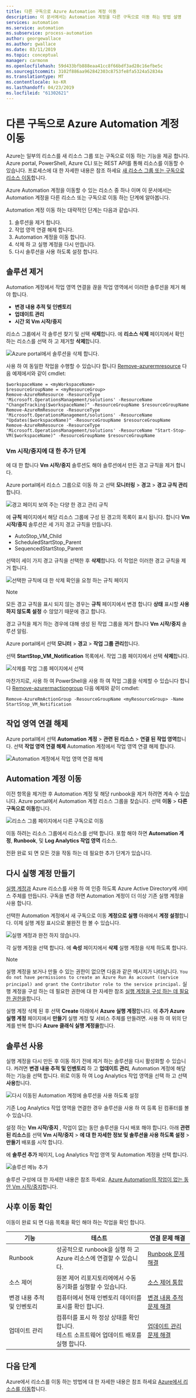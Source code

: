 ```yaml
---
title: 다른 구독으로 Azure Automation 계정 이동
description: 이 문서에서는 Automation 계정을 다른 구독으로 이동 하는 방법 설명
services: automation
ms.service: automation
ms.subservice: process-automation
author: georgewallace
ms.author: gwallace
ms.date: 03/11/2019
ms.topic: conceptual
manager: carmonm
ms.openlocfilehash: 59d433bfb888eaa41cc8f66bdf3ad28c16efbe5c
ms.sourcegitcommit: 3102f886aa962842303c8753fe8fa5324a52834a
ms.translationtype: MT
ms.contentlocale: ko-KR
ms.lasthandoff: 04/23/2019
ms.locfileid: "61302621"
---
```

# <a name="move-your-azure-automation-account-to-another-subscription"></a>다른 구독으로 Azure Automation 계정 이동

Azure는 일부의 리소스를 새 리소스 그룹 또는 구독으로 이동 하는 기능을 제공 합니다. Azure portal, PowerShell, Azure CLI 또는 REST API를 통해 리소스를 이동할 수 있습니다. 프로세스에 대 한 자세한 내용은 참조 하세요 [새 리소스 그룹 또는 구독으로 리소스 이동](../../azure-resource-manager/resource-group-move-resources.md)합니다. 

Azure Automation 계정을 이동할 수 있는 리소스 중 하나 이며 이 문서에서는 Automation 계정을 다른 리소스 또는 구독으로 이동 하는 단계에 알아봅니다.

Automation 계정 이동 하는 대략적인 단계는 다음과 같습니다.

1. 솔루션을 제거 합니다.
2. 작업 영역 연결 해제 합니다.
3. Automation 계정을 이동 합니다.
4. 삭제 하 고 실행 계정을 다시 만듭니다.
5. 다시 솔루션을 사용 하도록 설정 합니다.

## <a name="remove-solutions"></a>솔루션 제거

Automation 계정에서 작업 영역 연결을 끊을 작업 영역에서 이러한 솔루션을 제거 해야 합니다.
- **변경 내용 추적 및 인벤토리**
- **업데이트 관리** 
- **시간 외 Vm 시작/중지** 

리소스 그룹에서 각 솔루션 찾기 및 선택 **삭제**합니다. 에 **리소스 삭제** 페이지에서 확인 하는 리소스를 선택 하 고 제거할 **삭제**합니다.

![Azure portal에서 솔루션을 삭제 합니다.](../media/move-account/delete-solutions.png)

사용 하 여 동일한 작업을 수행할 수 있습니다 합니다 [Remove-azurermresource](/powershell/module/azurerm.resources/remove-azurermresource) 다음 예제에서와 같이 cmdlet:

```azurepowershell-interactive
$workspaceName = <myWorkspaceName>
$resourceGroupName = <myResourceGroup>
Remove-AzureRmResource -ResourceType 'Microsoft.OperationsManagement/solutions' -ResourceName "ChangeTracking($workspaceName)" -ResourceGroupName $resourceGroupName
Remove-AzureRmResource -ResourceType 'Microsoft.OperationsManagement/solutions' -ResourceName "Updates($workspaceName)" -ResourceGroupName $resourceGroupName
Remove-AzureRmResource -ResourceType 'Microsoft.OperationsManagement/solutions' -ResourceName "Start-Stop-VM($workspaceName)" -ResourceGroupName $resourceGroupName
```

### <a name="additional-steps-for-startstop-vms"></a>Vm 시작/중지에 대 한 추가 단계

에 대 한 합니다 **Vm 시작/중지** 솔루션도 해야 솔루션에서 만든 경고 규칙을 제거 합니다.

Azure portal에서 리소스 그룹으로 이동 하 고 선택 **모니터링** > **경고** > **경고 규칙 관리**합니다.

![경고 페이지 보여 주는 다양 한 경고 관리 규칙](../media/move-account/alert-rules.png)

에 **규칙** 페이지에서 해당 리소스 그룹에 구성 된 경고의 목록이 표시 됩니다. 합니다 **Vm 시작/중지** 솔루션은 세 가지 경고 규칙을 만듭니다.

* AutoStop_VM_Child
* ScheduledStartStop_Parent
* SequencedStartStop_Parent

선택이 세이 가지 경고 규칙을 선택한 후 **삭제**합니다. 이 작업은 이러한 경고 규칙을 제거 합니다.

![선택한 규칙에 대 한 삭제 확인을 요청 하는 규칙 페이지](../media/move-account/delete-rules.png)

> [!NOTE]
> 모든 경고 규칙을 표시 되지 않는 경우는 **규칙** 페이지에서 변경 합니다 **상태** 표시할 **사용 하지 않도록 설정** 수 않았기 때문에 경고 합니다.

경고 규칙을 제거 하는 경우에 대해 생성 된 작업 그룹을 제거 합니다 **Vm 시작/중지** 솔루션 알림.

Azure portal에서 선택 **모니터** > **경고** > **작업 그룹 관리**합니다.

선택 **StartStop_VM_Notification** 목록에서. 작업 그룹 페이지에서 선택 **삭제**합니다.

![삭제를 작업 그룹 페이지에서 선택](../media/move-account/delete-action-group.png)

마찬가지로, 사용 하 여 PowerShell을 사용 하 여 작업 그룹을 삭제할 수 있습니다 합니다 [Remove-azurermactiongroup](/powershell/module/azurerm.insights/remove-azurermactiongroup) 다음 예제와 같이 cmdlet:

```azurepowershell-interactive
Remove-AzureRmActionGroup -ResourceGroupName <myResourceGroup> -Name StartStop_VM_Notification
```

## <a name="unlink-your-workspace"></a>작업 영역 연결 해제

Azure portal에서 선택 **Automation 계정** > **관련 된 리소스** > **연결 된 작업 영역**합니다. 선택 **작업 영역 연결 해제** Automation 계정에서 작업 영역 연결 해제 합니다.

![Automation 계정에서 작업 영역 연결 해제](../media/move-account/unlink-workspace.png)

## <a name="move-your-automation-account"></a>Automation 계정 이동

이전 항목을 제거한 후 Automation 계정 및 해당 runbook을 제거 하려면 계속 수 있습니다. Azure portal에서 Automation 계정 리소스 그룹을 찾습니다. 선택 **이동** > **다른 구독으로 이동**합니다.

![리소스 그룹 페이지에서 다른 구독으로 이동](../media/move-account/move-resources.png)

이동 하려는 리소스 그룹에서 리소스를 선택 합니다. 포함 해야 하면 **Automation 계정**, **Runbook**, 및 **Log Analytics 작업 영역** 리소스.

전환 완료 되 면 모든 것을 작동 하는 데 필요한 추가 단계가 있습니다.

## <a name="re-create-run-as-accounts"></a>다시 실행 계정 만들기

[실행 계정과](../manage-runas-account.md) Azure 리소스를 사용 하 여 인증 하도록 Azure Active Directory에 서비스 주체를 만듭니다. 구독을 변경 하면 Automation 계정이 더 이상 기존 실행 계정을 사용 합니다.

선택한 Automation 계정에서 새 구독으로 이동 **계정으로 실행** 아래에서 **계정 설정**합니다. 이제 실행 계정 표시으로 불완전 한 볼 수 있습니다.

![실행 계정과 완전 하지 않습니다.](../media/move-account/run-as-accounts.png)

각 실행 계정을 선택 합니다. 에 **속성** 페이지에서 **삭제** 실행 계정을 삭제 하도록 합니다.

> [!NOTE]
> 실행 계정을 보거나 만들 수 있는 권한이 없으면 다음과 같은 메시지가 나타납니다. `You do not have permissions to create an Azure Run As account (service principal) and grant the Contributor role to the service principal.` 실행 계정을 구성 하는 데 필요한 권한에 대 한 자세한 참조 [실행 계정을 구성 하는 데 필요한 권한을](../manage-runas-account.md#permissions)합니다.

실행 계정 삭제 된 후 선택 **Create** 아래에서 **Azure 실행 계정**합니다. 에 **추가 Azure 실행 계정** 페이지에서 **만들기** 실행 계정 및 서비스 주체를 만들려면. 사용 하 여 위의 단계를 반복 합니다 **Azure 클래식 실행 계정을**합니다.

## <a name="enable-solutions"></a>솔루션 사용

실행 계정을 다시 만든 후 이동 하기 전에 제거 하는 솔루션을 다시 활성화할 수 있습니다. 켜려면 **변경 내용 추적 및 인벤토리** 하 고 **업데이트 관리**, Automation 계정에 해당 하는 기능을 선택 합니다. 위로 이동 하 여 Log Analytics 작업 영역을 선택 하 고 선택 **사용**합니다.

![다시 이동된 Automation 계정에 솔루션을 사용 하도록 설정](../media/move-account/reenable-solutions.png)

기존 Log Analytics 작업 영역을 연결한 경우 솔루션을 사용 하 여 등록 된 컴퓨터를 볼 수 있습니다.

설정 하는 **Vm 시작/중지** , 작업이 없는 동안 솔루션을 다시 배포 해야 합니다. 아래 **관련 된 리소스**를 선택 **Vm 시작/중지** > **에 대 한 자세한 정보 및 솔루션을 사용 하도록 설정** > **만들기** 배포를 시작 합니다.

에 **솔루션 추가** 페이지, Log Analytics 작업 영역 및 Automation 계정을 선택 합니다.  

![솔루션 메뉴 추가](../media/move-account/add-solution-vm.png)

솔루션 구성에 대 한 자세한 내용은 참조 하세요. [Azure Automation의 작업이 없는 동안 Vm 시작/중지](../automation-solution-vm-management.md)합니다.

## <a name="post-move-verification"></a>사후 이동 확인

이동이 완료 되 면 다음 목록을 확인 해야 하는 작업을 확인 합니다.

|기능|테스트|연결 문제 해결|
|---|---|---|
|Runbook|성공적으로 runbook을 실행 하 고 Azure 리소스에 연결할 수 있습니다.|[Runbook 문제 해결](../troubleshoot/runbooks.md)
| 소스 제어|원본 제어 리포지토리에에서 수동 동기화를 실행할 수 있습니다.|[소스 제어 통합](../source-control-integration.md)|
|변경 내용 추적 및 인벤토리|컴퓨터에서 현재 인벤토리 데이터를 표시를 확인 합니다.|[변경 내용 추적 문제 해결](../troubleshoot/change-tracking.md)|
|업데이트 관리|컴퓨터를 표시 하 정상 상태를 확인 합니다.</br>테스트 소프트웨어 업데이트 배포를 실행 합니다.|[업데이트 관리 문제 해결](../troubleshoot/update-management.md)|

## <a name="next-steps"></a>다음 단계

Azure에서 리소스를 이동 하는 방법에 대 한 자세한 내용은 참조 하세요 [Azure에서 리소스를 이동](../../azure-resource-manager/move-support-resources.md)합니다.
